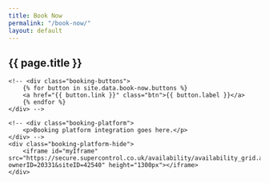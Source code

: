 ```yaml
---
title: Book Now
permalink: "/book-now/"
layout: default
---
```


<section id="book-now">
    <h1>{{ page.title }}</h1>

    <!-- <div class="booking-buttons">
        {% for button in site.data.book-now.buttons %}
        <a href="{{ button.link }}" class="btn">{{ button.label }}</a>
        {% endfor %}
    </div> -->

    <!-- <div class="booking-platform">
        <p>Booking platform integration goes here.</p>
    </div> -->
    <div class="booking-platform-hide">
        <iframe id="myIframe" src="https://secure.supercontrol.co.uk/availability/availability_grid.asp?ownerID=20331&siteID=42540" height="1300px"></iframe>
    </div>
</section>
